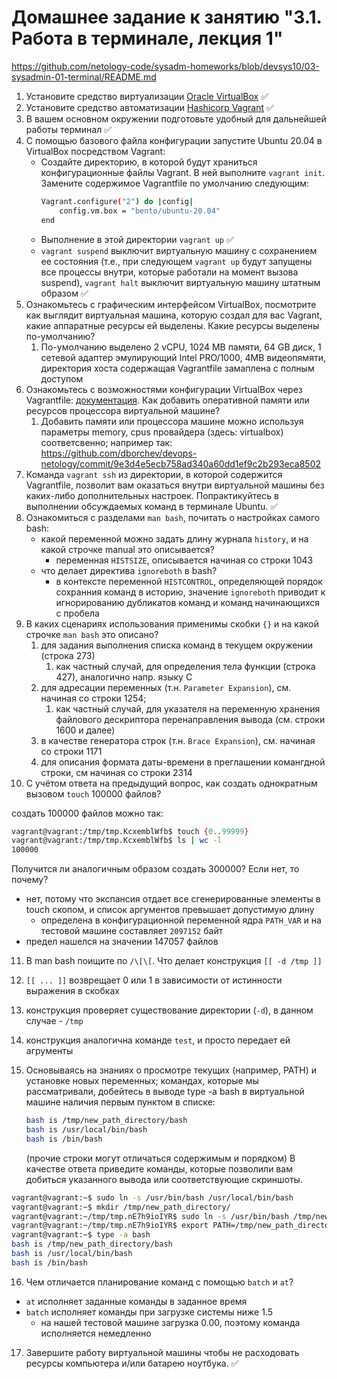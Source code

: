 # Домашнее задание к занятию "3.1. Работа в терминале, лекция 1"

https://github.com/netology-code/sysadm-homeworks/blob/devsys10/03-sysadmin-01-terminal/README.md

1. Установите средство виртуализации [Oracle VirtualBox](https://www.virtualbox.org/) ✅
2. Установите средство автоматизации [Hashicorp Vagrant](https://www.vagrantup.com/) ✅
3. В вашем основном окружении подготовьте удобный для дальнейшей работы терминал ✅
4. С помощью базового файла конфигурации запустите Ubuntu 20.04 в VirtualBox посредством Vagrant:
    * Создайте директорию, в которой будут храниться конфигурационные файлы Vagrant. В ней выполните `vagrant init`. Замените содержимое Vagrantfile по умолчанию следующим:
        ```bash
        Vagrant.configure("2") do |config|
            config.vm.box = "bento/ubuntu-20.04"
        end
        ```
    * Выполнение в этой директории `vagrant up` ✅
    * `vagrant suspend` выключит виртуальную машину с сохранением ее состояния (т.е., при следующем `vagrant up` будут запущены все процессы внутри, которые работали на момент вызова suspend), `vagrant halt` выключит виртуальную машину штатным образом ✅
5. Ознакомьтесь с графическим интерфейсом VirtualBox, посмотрите как выглядит виртуальная машина, которую создал для вас Vagrant, какие аппаратные ресурсы ей выделены. Какие ресурсы выделены по-умолчанию?
   1. По-умолчанию выделено 2 vCPU, 1024 MB памяти, 64 GB диск, 1 сетевой адаптер эмулирующий Intel PRO/1000, 4MB видеопямяти, директория хоста содержащая Vagrantfile замаплена с полным доступом
6. Ознакомьтесь с возможностями конфигурации VirtualBox через Vagrantfile: [документация](https://www.vagrantup.com/docs/providers/virtualbox/configuration.html). Как добавить оперативной памяти или ресурсов процессора виртуальной машине?
   1. Добавить памяти или процессора машине можно используя параметры memory, cpus провайдера (здесь: virtualbox) соответсвенно; например так: https://github.com/dborchev/devops-netology/commit/9e3d4e5ecb758ad340a60dd1ef9c2b293eca8502
7. Команда `vagrant ssh` из директории, в которой содержится Vagrantfile, позволит вам оказаться внутри виртуальной машины без каких-либо дополнительных настроек. Попрактикуйтесь в выполнении обсуждаемых команд в терминале Ubuntu. ✅
8. Ознакомиться с разделами `man bash`, почитать о настройках самого bash:
    * какой переменной можно задать длину журнала `history`, и на какой строчке manual это описывается?
      * переменная `HISTSIZE`, описывается начиная со строки 1043
    * что делает директива `ignoreboth` в bash?
      * в контексте переменной `HISTCONTROL`, определяющей порядок сохранния команд в историю, значение `ignoreboth` приводит к игнорированию дубликатов команд и команд начинающихся с пробела
9. В каких сценариях использования применимы скобки `{}` и на какой строчке `man bash` это описано?
   1. для задания выполнения списка команд в текущем окружении (строка 273)
      1. как частный случай, для определения тела функции (строка 427), аналогично напр. языку С
   2. для адресации переменных (т.н. `Parameter Expansion`), см. начиная со строки 1254;
      1. как частный случай, для указателя на переменную хранения файлового дескриптора перенаправления вывода (см. строки 1600 и далее)
   3. в качестве генератора строк (т.н. `Brace Expansion`), см. начиная со строки 1171
   4. для описания формата даты-времени в преглашении комангдной строки, см начиная со строки 2314
10. С учётом ответа на предыдущий вопрос, как создать однократным вызовом `touch` 100000 файлов? 

создать 100000 файлов можно так:
```bash
vagrant@vagrant:/tmp/tmp.KcxemblWfb$ touch {0..99999}
vagrant@vagrant:/tmp/tmp.KcxemblWfb$ ls | wc -l
100000
```
Получится ли аналогичным образом создать 300000? Если нет, то почему?
- нет, потому что экспансия отдает все сгенерированные элементы в touch скопом, и список аргументов превышает допустимую длину
  - определена в конфигурационной переменной ядра `PATH_VAR`  и на тестовой машине составляет `2097152` байт
- предел нашелся на значении 147057 файлов

11. В man bash поищите по `/\[\[`. Что делает конструкция `[[ -d /tmp ]]`
12. ``[[ ... ]]`` возврещает 0 или 1 в зависимости от истинности выражения в скобках
13. конструкция проверяет существование директории (`-d`), в данном случае - `/tmp`
14. конструкция аналогична команде `test`, и просто передает ей агрументы
15. Основываясь на знаниях о просмотре текущих (например, PATH) и установке новых переменных; командах, которые мы рассматривали, добейтесь в выводе type -a bash в виртуальной машине наличия первым пунктом в списке:

     ```bash
     bash is /tmp/new_path_directory/bash
     bash is /usr/local/bin/bash
     bash is /bin/bash
     ```

     (прочие строки могут отличаться содержимым и порядком)
     В качестве ответа приведите команды, которые позволили вам добиться указанного вывода или соответствующие скриншоты.

```bash
vagrant@vagrant:~$ sudo ln -s /usr/bin/bash /usr/local/bin/bash
vagrant@vagrant:~$ mkdir /tmp/new_path_directory/
vagrant@vagrant:~/tmp/tmp.nE7h9ioIYR$ sudo ln -s /usr/bin/bash /tmp/new_path_directory/bash
vagrant@vagrant:~/tmp/tmp.nE7h9ioIYR$ export PATH=/tmp/new_path_directory:/usr/local/bin:/bin
vagrant@vagrant:~$ type -a bash
bash is /tmp/new_path_directory/bash
bash is /usr/local/bin/bash
bash is /bin/bash
```


16. Чем отличается планирование команд с помощью `batch` и `at`?
- `at` исполняет заданные команды в заданное время
- `batch` исполняет команды при загрузке системы ниже 1.5
  - на нашей тестовой машине загрузка 0.00, поэтому команда исполняется немедленно
17. Завершите работу виртуальной машины чтобы не расходовать ресурсы компьютера и/или батарею ноутбука. ✅
